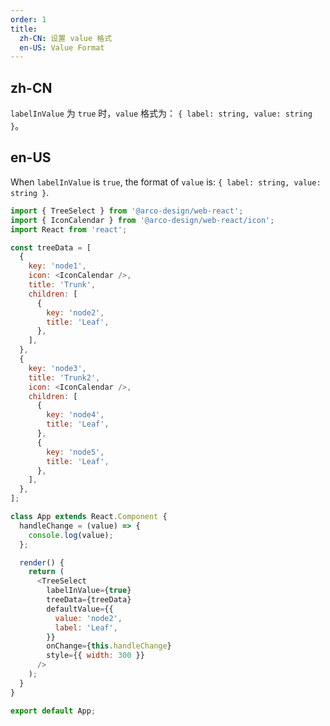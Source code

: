 ```yaml
---
order: 1
title:
  zh-CN: 设置 value 格式
  en-US: Value Format
---
```


## zh-CN

`labelInValue` 为 `true` 时，`value` 格式为： `{ label: string, value: string }`。

## en-US

When `labelInValue` is `true`, the format of `value` is: `{ label: string, value: string }`.

```js
import { TreeSelect } from '@arco-design/web-react';
import { IconCalendar } from '@arco-design/web-react/icon';
import React from 'react';

const treeData = [
  {
    key: 'node1',
    icon: <IconCalendar />,
    title: 'Trunk',
    children: [
      {
        key: 'node2',
        title: 'Leaf',
      },
    ],
  },
  {
    key: 'node3',
    title: 'Trunk2',
    icon: <IconCalendar />,
    children: [
      {
        key: 'node4',
        title: 'Leaf',
      },
      {
        key: 'node5',
        title: 'Leaf',
      },
    ],
  },
];

class App extends React.Component {
  handleChange = (value) => {
    console.log(value);
  };

  render() {
    return (
      <TreeSelect
        labelInValue={true}
        treeData={treeData}
        defaultValue={{
          value: 'node2',
          label: 'Leaf',
        }}
        onChange={this.handleChange}
        style={{ width: 300 }}
      />
    );
  }
}

export default App;
```
